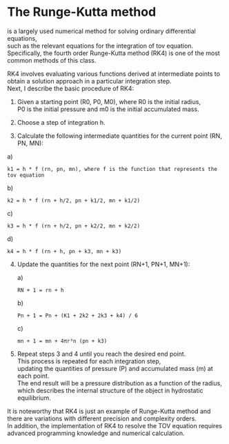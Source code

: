 # The Runge-Kutta method
   is a largely used numerical method for solving ordinary differential equations,   
    such as the relevant equations for the integration of tov equation.   
     Specifically, the fourth order Runge-Kutta method (RK4) is one of the most common methods of this class.    

   RK4 involves evaluating various functions derived at intermediate points to obtain a solution approach in a particular integration step.    
    Next, I describe the basic procedure of RK4:    
    
   1. Given a starting point (R0, P0, M0), where R0 is the initial radius,    
       P0 is the initial pressure and m0 is the initial accumulated mass.   

   2. Choose a step of integration h.    
   
   3. Calculate the following intermediate quantities for the current point (RN, PN, MN):
 
   a)   
   
    k1 = h * f (rn, pn, mn), where f is the function that represents the tov equation   
      
   b)    
    
    k2 = h * f (rn + h/2, pn + k1/2, mn + k1/2)    
   
   c)     
      
    k3 = h * f (rn + h/2, pn + k2/2, mn + k2/2)      
    
   d)    
     
    k4 = h * f (rn + h, pn + k3, mn + k3)       
     
4. Update the quantities for the next point (RN+1, PN+1, MN+1):    

    a)   
      
       RN + 1 = rn + h    
   
    b)    
      
       Pn + 1 = Pn + (K1 + 2k2 + 2k3 + k4) / 6    
   
    c)    
     
       mn + 1 = mn + 4πr³n (pn + k3)    
    
5. Repeat steps 3 and 4 until you reach the desired end point.     
    This process is repeated for each integration step,    
     updating the quantities of pressure (P) and accumulated mass (m) at each point.     
      The end result will be a pressure distribution as a function of the radius,       
       which describes the internal structure of the object in hydrostatic equilibrium.   

It is noteworthy that RK4 is just an example of Runge-Kutta method and there are variations with different precision and complexity orders.    
 In addition, the implementation of RK4 to resolve the TOV equation requires advanced programming knowledge and numerical calculation.   

